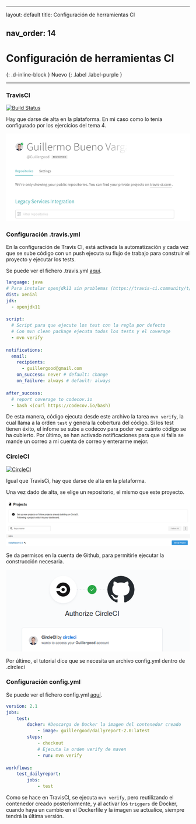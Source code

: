 ## 
---

layout: default
title: Configuración de herramientas CI

nav_order: 14
---

# Configuración de herramientas CI

{: .d-inline-block }
Nuevo
{: .label .label-purple }


---

### TravisCI

[![Build Status](https://travis-ci.com/Guillergood/DailyReport-2.0.svg?branch=main)](https://travis-ci.org/Guillergood/DailyReport-2.0)

Hay que darse de alta en la plataforma. En mi caso como lo tenía configurado por los ejercicios del tema 4.

![](https://raw.githubusercontent.com/Guillergood/Ejercicios_20-21_CC/main/Ejercicios%20Tema%202/20.png)

### Configuración .travis.yml

En la configuración de Travis CI, está activada la automatización y cada vez que se sube código con un push ejecuta su flujo de trabajo para construir el proyecto y ejecutar los tests.

Se puede ver el fichero .travis.yml [aquí](https://github.com/Guillergood/DailyReport-2.0/blob/main/.travis.yml). 

```yaml
language: java
# Para instalar openjdk11 sin problemas (https://travis-ci.community/t/install-of-openjdk11-is-failing-again/3061/16)
dist: xenial
jdk:
  - openjdk11
  
script:
  # Script para que ejecute los test con la regla por defecto
  # Con mvn clean package ejecuta todos los tests y el coverage
  - mvn verify

notifications:
  email:
    recipients:
      - guillergood@gmail.com
    on_success: never # default: change
    on_failure: always # default: always

after_success:
  # report coverage to codecov.io
  - bash <(curl https://codecov.io/bash)
```

De esta manera, código ejecuta desde este archivo la tarea `mvn verify`, la cual llama a la orden `test` y genera la cobertura del código. Si los test tienen éxito, el infome se sube a codecov para poder ver cuánto código se ha cubierto. Por último, se han activado notificaciones para que si falla se mande un correo a mi cuenta de correo y enterarme mejor. 

### CircleCI

[![CircleCI](https://circleci.com/gh/Guillergood/DailyReport-2.0.svg?style=svg)](https://app.circleci.com/pipelines/github/Guillergood/DailyReport-2.0)

Igual que TravisCi, hay que darse de alta en la plataforma.

Una vez dado de alta, se elige un repositorio, el mismo que este proyecto.

![](https://raw.githubusercontent.com/Guillergood/DailyReport-2.0/gh-pages/image/7.png)

Se da permisos en la cuenta de Github, para permitirle ejecutar la construcción necesaria.

![](https://raw.githubusercontent.com/Guillergood/DailyReport-2.0/gh-pages/image/8.png)



Por último, el tutorial dice que se necesita un archivo config.yml dentro de .circleci

### Configuración config.yml

Se puede ver el fichero config.yml [aquí](https://github.com/Guillergood/DailyReport-2.0/blob/main/.circleci/config.yml). 

```yaml
version: 2.1
jobs:
    test:
        docker: #Descarga de Docker la imagen del contenedor creado
            - image: guillergood/dailyreport-2.0:latest
        steps:
            - checkout
            # Ejecuta la orden verify de maven
            - run: mvn verify

workflows:
    test_dailyreport:
        jobs:
            - test
```

Como se hace en TravisCI, se ejecuta `mvn verify`, pero reutilizando el contenedor creado posteriormente, y al activar los `triggers` de Docker, cuando haya un cambio en el Dockerfile y la imagen se actualice, siempre tendrá la última versión.